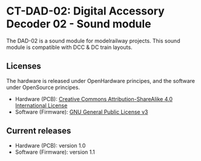 # CT-DAD-02: Digital Accessory Decoder 02 - Sound module

The DAD-02 is a sound module for modelrailway projects.
This sound module is compatible with DCC & DC train layouts.


## Licenses

The hardware is released under OpenHardware principes, and the software under OpenSource principes.

 - Hardware (PCB): [Creative Commons Attribution-ShareAlike 4.0 International License](http://creativecommons.org/licenses/by-sa/4.0/)
 - Software (Firmware): [GNU General Public License v3](https://www.gnu.org/licenses/)


## Current releases

 - Hardware (PCB): version 1.0
 - Software (Firmware): version 1.1

